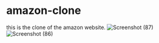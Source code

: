 # amazon-clone
this is the clone of the amazon website.
![Screenshot (87)](https://github.com/mohitsharma909/amazon-clone/assets/95404257/485a3fa8-070f-43c6-ada9-4d7273570c84)
![Screenshot (86)](https://github.com/mohitsharma909/amazon-clone/assets/95404257/49e3cbb3-bdf6-401f-8251-e3014a5f654c)

